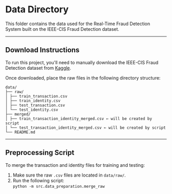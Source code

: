 # Data Directory  

This folder contains the data used for the Real-Time Fraud Detection System built on the IEEE-CIS Fraud Detection dataset.  

---

## Download Instructions  

To run this project, you'll need to manually download the IEEE-CIS Fraud Detection dataset from [Kaggle](https://www.kaggle.com/c/ieee-fraud-detection/data).  

Once downloaded, place the raw files in the following directory structure:  
```
data/  
├── raw/  
│ ├── train_transaction.csv  
│ ├── train_identity.csv  
│ ├── test_transaction.csv  
│ └── test_identity.csv  
├── merged/  
│ ├── train_transaction_identity_merged.csv ← will be created by script  
│ └── test_transaction_identity_merged.csv ← will be created by script  
└── README.md  
```
---

## Preprocessing Script  
To merge the transaction and identity files for training and testing:  
  
1. Make sure the raw `.csv` files are located in `data/raw/`.  
2. Run the following script:  
`python -m src.data_preparation.merge_raw`
